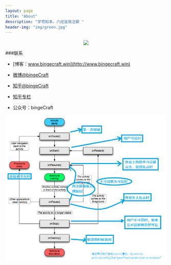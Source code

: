 ```yaml
---
layout: page
title: "About"
description: "学苟知本，六经皆我注脚 "
header-img: "img/green.jpg"
---
```



<center>
    <p><img src="http://7xlfkx.com1.z0.glb.clouddn.com/white2.jpg" align="center"></p>
</center>


###联系

- [博客：www.bingecraft.win](http://www.bingecraft.win)

- [微博@bingeCraft](http://weibo.com/207775270)

- [知乎@bingeCraft](http://www.zhihu.com/people/Feat)

- [知乎专栏](http://zhuanlan.zhihu.com/cnfeat)

- 公众号：bingeCraft


<center>
    <p><img src="png/activity.png" align="center"></p>
</center>






